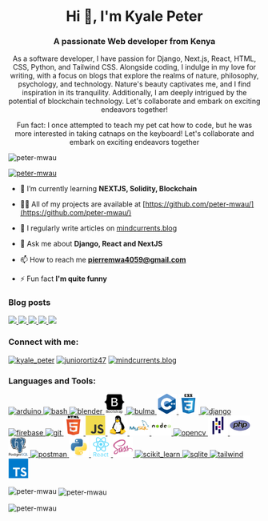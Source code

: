 <h1 align="center">Hi 👋, I'm Kyale Peter</h1>
<h3 align="center">A passionate Web developer from Kenya</h3>
<p align="center" >As a software developer, I have passion for Django, Next.js, React, HTML, CSS, Python, and Tailwind CSS. Alongside coding, I indulge in my love for writing, with a focus on blogs that explore the realms of nature, philosophy, psychology, and technology. Nature's beauty captivates me, and I find inspiration in its tranquility. Additionally, I am deeply intrigued by the potential of blockchain technology. Let's collaborate and embark on exciting endeavors together!</p>
<p align="center">Fun fact: I once attempted to teach my pet cat how to code, but he was more interested in taking catnaps on the keyboard! Let's collaborate and embark on exciting endeavors together</p>

<p align="left"> <img src="https://komarev.com/ghpvc/?username=peter-mwau&label=Profile%20views&color=0e75b6&style=flat" alt="peter-mwau" /> </p>

<p align="left"> <a href="https://github.com/ryo-ma/github-profile-trophy"><img src="https://github-profile-trophy.vercel.app/?username=peter-mwau" alt="peter-mwau" /></a> </p>

- 🌱 I’m currently learning **NEXTJS, Solidity, Blockchain**

- 👨‍💻 All of my projects are available at [https://github.com/peter-mwau/](https://github.com/peter-mwau/)

- 📝 I regularly write articles on [mindcurrents.blog](mindcurrents.blog)

- 💬 Ask me about **Django, React and NextJS**

- 📫 How to reach me **pierremwa4059@gmail.com**

- ⚡ Fun fact **I'm quite funny**

### Blog posts
<div>
  <a href="https://mindcurrents.blog/2023/06/13/the-authentic-dance-of-friendship/">
    <img src="https://img.shields.io/badge/The Authentic Dance of Friendship-Read Blog-007BFF?style=for-the-badge">
  </a>
  <a href="https://mindcurrents.blog/2023/05/31/technological-insights-breaking-barriers-how-blockchain-is-bridging-social-gaps-and-transforming-lives/">
    <img src="https://img.shields.io/badge/Breaking Barriers: How Blockchain is Bridging Social Gaps and Transforming Lives-Read Blog-007BFF?style=for-the-badge">
  </a>
  <a href="https://mindcurrents.blog/2023/05/11/the-quest-for-meaning/">
    <img src="https://img.shields.io/badge/The Quest For Meaning-Read Blog-007BFF?style=for-the-badge">
  </a>
  <a href="https://mindcurrents.blog/2023/04/23/uniqueness-of-the-human-person/">
    <img src="https://img.shields.io/badge/Uniqueness Of The Human Person-Read Blog-007BFF?style=for-the-badge">
  </a>
  <a href="https://mindcurrents.blog/2023/03/18/tears-of-the-sun/">
    <img src="https://img.shields.io/badge/Tears Of The Sun-Read Blog-007BFF?style=for-the-badge">
  </a>
</div>


<h3 align="left">Connect with me:</h3>
<p align="left">
<a href="https://twitter.com/kyale_peter" target="blank"><img align="center" src="https://raw.githubusercontent.com/rahuldkjain/github-profile-readme-generator/master/src/images/icons/Social/twitter.svg" alt="kyale_peter" height="30" width="40" /></a>
<a href="https://instagram.com/juniorortiz47" target="blank"><img align="center" src="https://raw.githubusercontent.com/rahuldkjain/github-profile-readme-generator/master/src/images/icons/Social/instagram.svg" alt="juniorortiz47" height="30" width="40" /></a>
<a href="mindcurrents.blog" target="blank"><img align="center" src="https://raw.githubusercontent.com/rahuldkjain/github-profile-readme-generator/master/src/images/icons/Social/rss.svg" alt="mindcurrents.blog" height="30" width="40" /></a>
</p>

<h3 align="left">Languages and Tools:</h3>
<p align="left"> <a href="https://www.arduino.cc/" target="_blank" rel="noreferrer"> <img src="https://cdn.worldvectorlogo.com/logos/arduino-1.svg" alt="arduino" width="40" height="40"/> </a> <a href="https://www.gnu.org/software/bash/" target="_blank" rel="noreferrer"> <img src="https://www.vectorlogo.zone/logos/gnu_bash/gnu_bash-icon.svg" alt="bash" width="40" height="40"/> </a> <a href="https://www.blender.org/" target="_blank" rel="noreferrer"> <img src="https://download.blender.org/branding/community/blender_community_badge_white.svg" alt="blender" width="40" height="40"/> </a> <a href="https://getbootstrap.com" target="_blank" rel="noreferrer"> <img src="https://raw.githubusercontent.com/devicons/devicon/master/icons/bootstrap/bootstrap-plain-wordmark.svg" alt="bootstrap" width="40" height="40"/> </a> <a href="https://bulma.io/" target="_blank" rel="noreferrer"> <img src="https://raw.githubusercontent.com/gilbarbara/logos/804dc257b59e144eaca5bc6ffd16949752c6f789/logos/bulma.svg" alt="bulma" width="40" height="40"/> </a> <a href="https://www.w3schools.com/cpp/" target="_blank" rel="noreferrer"> <img src="https://raw.githubusercontent.com/devicons/devicon/master/icons/cplusplus/cplusplus-original.svg" alt="cplusplus" width="40" height="40"/> </a> <a href="https://www.w3schools.com/css/" target="_blank" rel="noreferrer"> <img src="https://raw.githubusercontent.com/devicons/devicon/master/icons/css3/css3-original-wordmark.svg" alt="css3" width="40" height="40"/> </a> <a href="https://www.djangoproject.com/" target="_blank" rel="noreferrer"> <img src="https://cdn.worldvectorlogo.com/logos/django.svg" alt="django" width="40" height="40"/> </a> <a href="https://firebase.google.com/" target="_blank" rel="noreferrer"> <img src="https://www.vectorlogo.zone/logos/firebase/firebase-icon.svg" alt="firebase" width="40" height="40"/> </a> <a href="https://git-scm.com/" target="_blank" rel="noreferrer"> <img src="https://www.vectorlogo.zone/logos/git-scm/git-scm-icon.svg" alt="git" width="40" height="40"/> </a> <a href="https://www.w3.org/html/" target="_blank" rel="noreferrer"> <img src="https://raw.githubusercontent.com/devicons/devicon/master/icons/html5/html5-original-wordmark.svg" alt="html5" width="40" height="40"/> </a> <a href="https://developer.mozilla.org/en-US/docs/Web/JavaScript" target="_blank" rel="noreferrer"> <img src="https://raw.githubusercontent.com/devicons/devicon/master/icons/javascript/javascript-original.svg" alt="javascript" width="40" height="40"/> </a> <a href="https://www.linux.org/" target="_blank" rel="noreferrer"> <img src="https://raw.githubusercontent.com/devicons/devicon/master/icons/linux/linux-original.svg" alt="linux" width="40" height="40"/> </a> <a href="https://www.mysql.com/" target="_blank" rel="noreferrer"> <img src="https://raw.githubusercontent.com/devicons/devicon/master/icons/mysql/mysql-original-wordmark.svg" alt="mysql" width="40" height="40"/> </a> <a href="https://nodejs.org" target="_blank" rel="noreferrer"> <img src="https://raw.githubusercontent.com/devicons/devicon/master/icons/nodejs/nodejs-original-wordmark.svg" alt="nodejs" width="40" height="40"/> </a> <a href="https://opencv.org/" target="_blank" rel="noreferrer"> <img src="https://www.vectorlogo.zone/logos/opencv/opencv-icon.svg" alt="opencv" width="40" height="40"/> </a> <a href="https://pandas.pydata.org/" target="_blank" rel="noreferrer"> <img src="https://raw.githubusercontent.com/devicons/devicon/2ae2a900d2f041da66e950e4d48052658d850630/icons/pandas/pandas-original.svg" alt="pandas" width="40" height="40"/> </a> <a href="https://www.php.net" target="_blank" rel="noreferrer"> <img src="https://raw.githubusercontent.com/devicons/devicon/master/icons/php/php-original.svg" alt="php" width="40" height="40"/> </a> <a href="https://www.postgresql.org" target="_blank" rel="noreferrer"> <img src="https://raw.githubusercontent.com/devicons/devicon/master/icons/postgresql/postgresql-original-wordmark.svg" alt="postgresql" width="40" height="40"/> </a> <a href="https://postman.com" target="_blank" rel="noreferrer"> <img src="https://www.vectorlogo.zone/logos/getpostman/getpostman-icon.svg" alt="postman" width="40" height="40"/> </a> <a href="https://www.python.org" target="_blank" rel="noreferrer"> <img src="https://raw.githubusercontent.com/devicons/devicon/master/icons/python/python-original.svg" alt="python" width="40" height="40"/> </a> <a href="https://reactjs.org/" target="_blank" rel="noreferrer"> <img src="https://raw.githubusercontent.com/devicons/devicon/master/icons/react/react-original-wordmark.svg" alt="react" width="40" height="40"/> </a> <a href="https://sass-lang.com" target="_blank" rel="noreferrer"> <img src="https://raw.githubusercontent.com/devicons/devicon/master/icons/sass/sass-original.svg" alt="sass" width="40" height="40"/> </a> <a href="https://scikit-learn.org/" target="_blank" rel="noreferrer"> <img src="https://upload.wikimedia.org/wikipedia/commons/0/05/Scikit_learn_logo_small.svg" alt="scikit_learn" width="40" height="40"/> </a> <a href="https://www.sqlite.org/" target="_blank" rel="noreferrer"> <img src="https://www.vectorlogo.zone/logos/sqlite/sqlite-icon.svg" alt="sqlite" width="40" height="40"/> </a> <a href="https://tailwindcss.com/" target="_blank" rel="noreferrer"> <img src="https://www.vectorlogo.zone/logos/tailwindcss/tailwindcss-icon.svg" alt="tailwind" width="40" height="40"/> </a> <a href="https://www.typescriptlang.org/" target="_blank" rel="noreferrer"> <img src="https://raw.githubusercontent.com/devicons/devicon/master/icons/typescript/typescript-original.svg" alt="typescript" width="40" height="40"/> </a> </p>

<p><img align="left" src="https://github-readme-stats.vercel.app/api/top-langs?username=peter-mwau&show_icons=true&locale=en&layout=compact" alt="peter-mwau" /></p>

<p>&nbsp;<img align="center" src="https://github-readme-stats.vercel.app/api?username=peter-mwau&show_icons=true&locale=en" alt="peter-mwau" /></p>

<p><img align="center" src="https://github-readme-streak-stats.herokuapp.com/?user=peter-mwau&" alt="peter-mwau" /></p>

